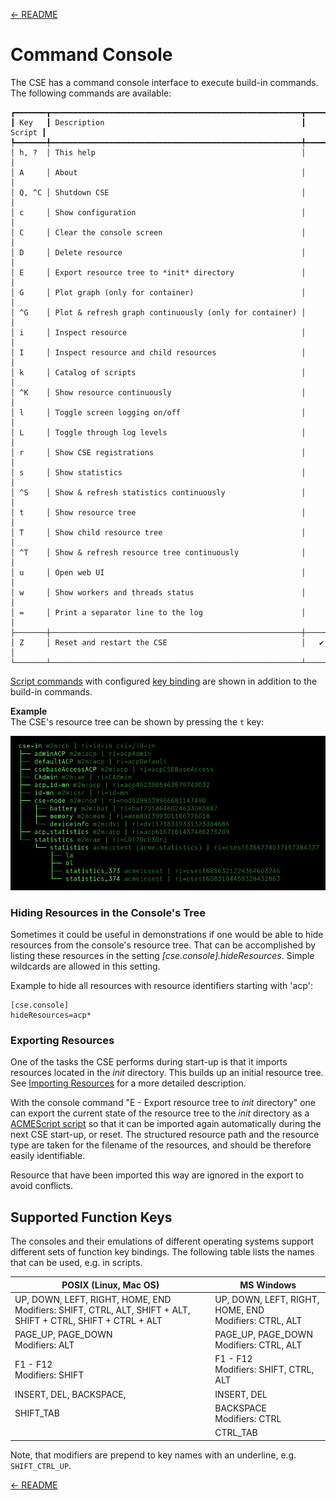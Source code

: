 [← README](../README.md) 

# Command Console

The CSE has a command console interface to execute build-in commands. The following commands are available:

	┏━━━━━━━┳━━━━━━━━━━━━━━━━━━━━━━━━━━━━━━━━━━━━━━━━━━━━━━━━━━━━━━━━┳━━━━━━━━┓
	┃ Key   ┃ Description                                            ┃ Script ┃
	┡━━━━━━━╇━━━━━━━━━━━━━━━━━━━━━━━━━━━━━━━━━━━━━━━━━━━━━━━━━━━━━━━━╇━━━━━━━━┩
	│ h, ?  │ This help                                              │        │
	│ A     │ About                                                  │        │
	│ Q, ^C │ Shutdown CSE                                           │        │
	│ c     │ Show configuration                                     │        │
	│ C     │ Clear the console screen                               │        │
	│ D     │ Delete resource                                        │        │
	│ E     │ Export resource tree to *init* directory               │        │
	│ G     │ Plot graph (only for container)                        │        │
	│ ^G    │ Plot & refresh graph continuously (only for container) │        │
	│ i     │ Inspect resource                                       │        │
	│ I     │ Inspect resource and child resources                   │        │
	│ k     │ Catalog of scripts                                     │        │
	│ ^K    │ Show resource continuously                             │        │
	│ l     │ Toggle screen logging on/off                           │        │
	│ L     │ Toggle through log levels                              │        │
	│ r     │ Show CSE registrations                                 │        │
	│ s     │ Show statistics                                        │        │
	│ ^S    │ Show & refresh statistics continuously                 │        │
	│ t     │ Show resource tree                                     │        │
	│ T     │ Show child resource tree                               │        │
	│ ^T    │ Show & refresh resource tree continuously              │        │
	│ u     │ Open web UI                                            │        │
	│ w     │ Show workers and threads status                        │        │
	│ =     │ Print a separator line to the log                      │        │
	├───────┼────────────────────────────────────────────────────────┼────────┤
	│ Z     │ Reset and restart the CSE                              │   ✔︎    │
	└───────┴────────────────────────────────────────────────────────┴────────┘

[Script commands](ACMEScript.md) with configured [key binding](ACMEScript-metatags.md#meta_onkey) are shown in addition to
the build-in commands.

**Example**  
The CSE's resource tree can be shown by pressing the `t` key:

![](images/console_tree.png)



### Hiding Resources in the Console's Tree

Sometimes it could be useful in demonstrations if one would be able to hide resources from the console's resource tree.
That can be accomplished by listing these resources in the setting *[cse.console].hideResources*. 
Simple wildcards are allowed in this setting.

Example to hide all resources with resource identifiers starting with 'acp':

	[cse.console]
	hideResources=acp*


### Exporting Resources

One of the tasks the CSE performs during start-up is that it imports resources located in the *init* directory. 
This builds up an initial resource tree. See [Importing Resources](Importing.md#resources) for a more detailed description.

With the console command "E - Export resource tree to *init* directory" one can export the current state of the resource 
tree to the *init* directory as a [ACMEScript script](ACMEScript.md) so that it can be imported again automatically 
during the next CSE start-up, or reset. The structured resource path and the resource type are taken for the filename of the 
resources, and should be therefore easily identifiable.

Resource that have been imported this way are ignored in the export to avoid conflicts.

<a name="function_keys"></a>
## Supported Function Keys

The consoles and their emulations of different operating systems support different sets of function key bindings. The following
table lists the names that can be used, e.g. in scripts.

| POSIX (Linux, Mac OS)                                                                                          | MS Windows                                               |
|----------------------------------------------------------------------------------------------------------------|----------------------------------------------------------|
| UP, DOWN, LEFT, RIGHT, HOME, END<br>Modifiers: SHIFT, CTRL, ALT, SHIFT + ALT, SHIFT + CTRL, SHIFT + CTRL + ALT | UP, DOWN, LEFT, RIGHT, HOME, END<br>Modifiers: CTRL, ALT |
| PAGE_UP, PAGE_DOWN<br>Modifiers: ALT                                                                           | PAGE_UP, PAGE_DOWN<br>Modifiers: CTRL, ALT               |
| F1 - F12<br>Modifiers: SHIFT                                                                                   | F1 - F12<br>Modifiers: SHIFT, CTRL, ALT                  |
| INSERT, DEL, BACKSPACE,                                                                                        | INSERT, DEL                                              |
| SHIFT_TAB                                                                                                      | BACKSPACE<br>Modifiers: CTRL                             |
|                                                                                                                | CTRL_TAB                                                 |

Note, that modifiers are prepend to key names with an underline, e.g. `SHIFT_CTRL_UP`.


[← README](../README.md) 
